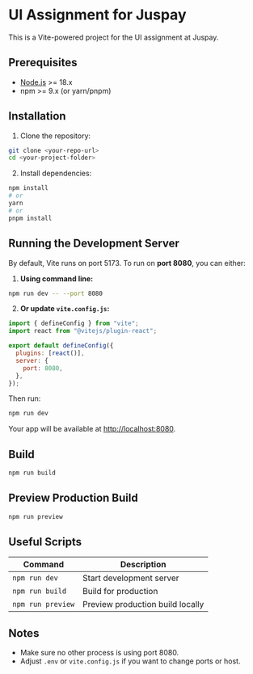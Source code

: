 # UI Assignment for Juspay

This is a Vite-powered project for the UI assignment at Juspay.

## Prerequisites

- [Node.js](https://nodejs.org/) >= 18.x
- npm >= 9.x (or yarn/pnpm)

## Installation

1. Clone the repository:

```bash
git clone <your-repo-url>
cd <your-project-folder>
```

2. Install dependencies:

```bash
npm install
# or
yarn
# or
pnpm install
```

## Running the Development Server

By default, Vite runs on port 5173. To run on **port 8080**, you can either:

1. **Using command line:**

```bash
npm run dev -- --port 8080
```

2. **Or update `vite.config.js`:**

```js
import { defineConfig } from "vite";
import react from "@vitejs/plugin-react";

export default defineConfig({
  plugins: [react()],
  server: {
    port: 8080,
  },
});
```

Then run:

```bash
npm run dev
```

Your app will be available at [http://localhost:8080](http://localhost:8080).

## Build

```bash
npm run build
```

## Preview Production Build

```bash
npm run preview
```

## Useful Scripts

| Command           | Description                      |
| ----------------- | -------------------------------- |
| `npm run dev`     | Start development server         |
| `npm run build`   | Build for production             |
| `npm run preview` | Preview production build locally |

## Notes

- Make sure no other process is using port 8080.
- Adjust `.env` or `vite.config.js` if you want to change ports or host.
